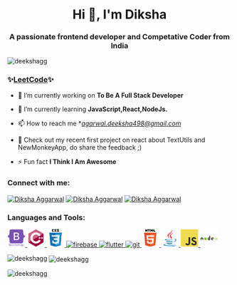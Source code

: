 <h1 align="center">Hi 👋, I'm Diksha</h1>
<h3 align="center">A passionate frontend developer and Competative Coder from India</h3>
<p align="left"> <img src="https://komarev.com/ghpvc/?username=deekshagg&label=Profile%20views&color=0e75b6&style=flat" alt="deekshagg" /> </p>

### ✨[**LeetCode**](https://leetcode.com/deekshagg/)✨

- 🔭 I’m currently working on **To Be A Full Stack Developer**

- 🌱 I’m currently learning **JavaScript,React,NodeJs.**

- 📫 How to reach me **agarwal.deeksha498@gmail.com*

- 💬 Check out my recent first project on react about TextUtils and NewMonkeyApp, do share the feedback ;)

- ⚡ Fun fact **I Think I Am Awesome**

<h3 align="left">Connect with me:</h3>
<p align="left">
<a href="https://www.linkedin.com/in/diksha-aggarwal-a0460a17b/" target="blank"><img align="center" src="https://cdn.jsdelivr.net/npm/simple-icons@3.0.1/icons/linkedin.svg" alt="Diksha Aggarwal" height="30" width="40" /></a>
<a href="https://www.codechef.com/users/dikshaaggarwal" target="blank"><img align="center" src="https://cdn.jsdelivr.net/npm/simple-icons@3.1.0/icons/codechef.svg" alt="Diksha Aggarwal" height="30" width="40" /></a>
<a href="https://leetcode.com/deekshagg/" target="blank"><img align="center" src="https://cdn.jsdelivr.net/npm/simple-icons@3.0.1/icons/leetcode.svg" alt="Diksha Aggarwal" height="30" width="40" /></a>
</p>

<h3 align="left">Languages and Tools:</h3>
<p align="left"> <a href="https://getbootstrap.com" target="_blank"> <img src="https://raw.githubusercontent.com/devicons/devicon/master/icons/bootstrap/bootstrap-plain-wordmark.svg" alt="bootstrap" width="40" height="40"/> </a> <a href="https://www.w3schools.com/cpp/" target="_blank"> <img src="https://raw.githubusercontent.com/devicons/devicon/master/icons/cplusplus/cplusplus-original.svg" alt="cplusplus" width="40" height="40"/> </a> <a href="https://www.w3schools.com/css/" target="_blank"> <img src="https://raw.githubusercontent.com/devicons/devicon/master/icons/css3/css3-original-wordmark.svg" alt="css3" width="40" height="40"/> </a> <a href="https://firebase.google.com/" target="_blank"> <img src="https://www.vectorlogo.zone/logos/firebase/firebase-icon.svg" alt="firebase" width="40" height="40"/> </a> <a href="https://flutter.dev" target="_blank"> <img src="https://www.vectorlogo.zone/logos/flutterio/flutterio-icon.svg" alt="flutter" width="40" height="40"/> </a> <a href="https://git-scm.com/" target="_blank"> <img src="https://www.vectorlogo.zone/logos/git-scm/git-scm-icon.svg" alt="git" width="40" height="40"/> </a> <a href="https://www.w3.org/html/" target="_blank"> <img src="https://raw.githubusercontent.com/devicons/devicon/master/icons/html5/html5-original-wordmark.svg" alt="html5" width="40" height="40"/> </a> <a href="https://www.java.com" target="_blank"> <img src="https://raw.githubusercontent.com/devicons/devicon/master/icons/java/java-original.svg" alt="java" width="40" height="40"/> </a> <a href="https://developer.mozilla.org/en-US/docs/Web/JavaScript" target="_blank"> <img src="https://raw.githubusercontent.com/devicons/devicon/master/icons/javascript/javascript-original.svg" alt="javascript" width="40" height="40"/> </a> <a href="https://nodejs.org" target="_blank"> <img src="https://raw.githubusercontent.com/devicons/devicon/master/icons/nodejs/nodejs-original-wordmark.svg" alt="nodejs" width="40" height="40"/> </a> </p>

<p><img align="left" src="https://github-readme-stats.vercel.app/api/top-langs?username=deekshagg&show_icons=true&locale=en&layout=compact" alt="deekshagg" /></p>

<p>&nbsp;<img align="center" src="https://github-readme-stats.vercel.app/api?username=deekshagg&show_icons=true&locale=en" alt="deekshagg" /></p>

<p><img align="center" src="https://github-readme-streak-stats.herokuapp.com/?user=deekshagg&" alt="deekshagg" /></p>

